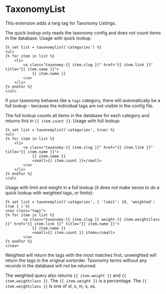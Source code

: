 TaxonomyList
============

This extension adds a twig tag for Taxonomy Listings.

The quick lookup only reads the taxonomy config and does not count items in the database. Usage with quick lookup:

    {% set list = taxonomylist('categories') %}
    <ul>
    {% for item in list %}
        <li>
            <a class="taxonomy-{{ item.slug }}" href="{{ item.link }}" title="{{ item.name }}">
                {{ item.name }}
            </a>
        </li>
    {% endfor %}
    </ul>

If your taxonomy behaves like a `tags` category, there will automatically be a full lookup - because the individual tags are not visible in the config file.

The full lookup counts all items in the database for each category and returns this in ``{{ item.count }}``. Usage with full lookup:

    {% set list = taxonomylist('categories', true) %}
    <ul>
    {% for item in list %}
        <li>
            <a class="taxonomy-{{ item.slug }}" href="{{ item.link }}" title="{{ item.name }}">
                {{ item.name }}
                <small>{{ item.count }}</small>
            </a>
        </li>
    {% endfor %}
    </ul>

Usage with limit and weight in a full lookup (it does not make sense to do a quick lookup with weighted tags, or limits):

    {% set list = taxonomylist('categories', { 'limit': 10, 'weighted': true } ) %}
    <nav class="tags">
    {% for item in list %}
            <a class="taxonomy-{{ item.slug }} weight-{{ item.weightclass }}" href="{{ item.link }}" title="{{ item.name }}">
                {{ item.name }}
                <small>{{ item.count }} items</small>
            </a>
    {% endfor %}
    </nav>

Weighted will return the tags with the most matches first, unweighted will return the tags in the original sortorder. Taxonomy terms without any records in the database will not be returned.

The weighted query also returns ``{{ item.weight }}`` and ``{{ item.weightclass }}``. The ``{{ item.weight }}`` is a percentage.
The ``{{ item.weightclass }}`` is one of xl, x, m, s, xs.
